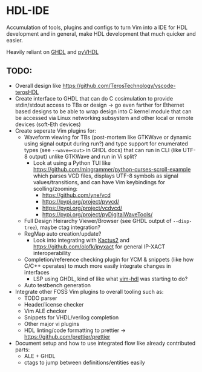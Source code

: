 # HDL-IDE

Accumulation of tools, plugins and configs to turn Vim into a IDE for HDL development and in general, make HDL development that much quicker and easier.

Heavily reliant on [GHDL](https://ghdl.readthedocs.io/en/latest/index.html) and [pyVHDL](https://github.com/vhdl/pyVHDLModel)

## TODO:
- Overall design like https://github.com/TerosTechnology/vscode-terosHDL
- Create interface to GHDL that can do C cosimulation to provide stdin/stdout access to TBs or design -> go even farther for Ethernet based designs to be able to wrap design into C kernel module that can be accessed via Linux networking subsystem and other local or remote devices (soft-Eth devices)
- Create seperate Vim plugins for:
  + Waveform viewing for TBs (post-mortem like GTKWave or dynamic using signal output during run?) and type support for enumerated types (see `--wave=<out>` in GHDL docs) that can run in CLI (like UTF-8 output) unlike GTKWave and run in Vi split?
    * Look at using a Python TUI like https://github.com/mingrammer/python-curses-scroll-example which parses VCD files, displays UTF-8 symbols as signal values/transitions, and can have Vim keybindings for scolling/zooming:
      - https://github.com/yne/vcd
      - https://pypi.org/project/pyvcd/
      - https://pypi.org/project/vcdvcd/
      - https://pypi.org/project/pyDigitalWaveTools/
  + Full Design Heirarchy Viewer/Browser (see GHDL output of `--disp-tree`), maybe ctag integration?
  + RegMap auto creation/update?
    - Look into integrating with [Kactus2](http://funbase.cs.tut.fi/) and https://github.com/olofk/ipyxact for general IP-XACT interoperability
  + Completion/reference checking plugin for YCM & snippets (like how C/C++ operates) to much more easily integrate changes in interfaces
    - LSP using GHDL, kind of like what [vim-hdl](https://github.com/suoto/vim-hdl) was starting to do?
  + Auto testbench generation
- Integrate other FOSS Vim plugins to overall tooling such as:
  + TODO parser
  + Header/license checker
  + Vim ALE checker
  + Snippets for VHDL/verilog completion
  + Other major vi plugins
  + HDL linting/code formatting to prettier -> https://github.com/prettier/prettier
- Document setup and how to use integrated flow like already contributed parts:
  + ALE + GHDL
  + ctags to jump between definitions/entities easily
